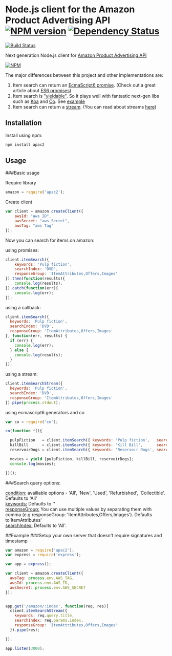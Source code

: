 # Node.js client for the Amazon Product Advertising API [![NPM version](https://badge.fury.io/js/apac2.png)](http://badge.fury.io/js/apac2) [![Dependency Status](https://gemnasium.com/t3chnoboy/apac2.svg)](https://gemnasium.com/t3chnoboy/apac2)
[![Build Status](https://travis-ci.org/t3chnoboy/apac2.png?branch=master)](https://travis-ci.org/t3chnoboy/apac2)

Next generation Node.js client for [Amazon Product Advertising API](https://affiliate-program.amazon.com/gp/advertising/api/detail/main.html)  

[![NPM](https://nodei.co/npm/apac2.png?downloads=true)](https://nodei.co/npm/apac2/)


The major differences between this project and other implementations are:

  1. Item search can return an [EcmaScript6 promise](https://github.com/domenic/promises-unwrapping). (Check out a great article about [ES6 promises](http://www.html5rocks.com/en/tutorials/es6/promises/))  
  2. Item search is ["yieldable"](https://github.com/visionmedia/co#yieldables). So it plays well with fantastic next-gen libs such as [Koa](https://github.com/koajs/koa) and [Co](https://github.com/visionmedia/co). See [example](https://github.com/t3chnoboy/apac2#setup-your-own-server-that-doesnt-require-signatures-and-timestamp-and-returns-json)  
  3. Item search can return a [stream](http://nodejs.org/api/stream.html). (You can read about streams [here](https://github.com/substack/stream-handbook))  



## Installation
Install using npm:
```sh
npm install apac2
```

## Usage

###Basic usage

Require library
```javascript
amazon = require('apac2');
```

Create client
```javascript
var client = amazon.createClient({
	awsId: "aws ID",
	awsSecret: "aws Secret",
 	awsTag: "aws Tag"
});
```

Now you can search for items on amazon:

using promises:
```javascript
client.itemSearch({
	keywords: 'Pulp fiction',
	searchIndex: 'DVD',
    responseGroup: 'ItemAttributes,Offers,Images'
}).then(function(results){
	console.log(results);
}).catch(function(err){
	console.log(err);
});
```

using a callback:
```javascript
client.itemSearch({
  keywords: 'Pulp fiction',
  searchIndex: 'DVD',
  responseGroup: 'ItemAttributes,Offers,Images'
}, function(err, results) {
  if (err) {
    console.log(err);
  } else {
    console.log(results);
  }
});
```

using a stream:
```javascript
client.itemSearchStream({
  keywords: 'Pulp fiction',
  searchIndex: 'DVD',
  responseGroup: 'ItemAttributes,Offers,Images'
}).pipe(process.stdout);
```
using ecmascript6 generators and co
```javascript
var co = require('co');

co(function *(){

  pulpFiction   = client.itemSearch({ keywords: 'Pulp fiction',   searchIndex: 'DVD'});
  killBill      = client.itemSearch({ keywords: 'Kill Bill',      searchIndex: 'DVD'});
  reservoirDogs = client.itemSearch({ keywords: 'Reservoir Dogs', searchIndex: 'DVD'});

  movies = yield [pulpFiction, killBill, reservoirDogs];
  console.log(movies);

})();
```

###Search query options:

[condition:](http://docs.aws.amazon.com/AWSECommerceService/latest/DG/ItemSearch.html) availiable options - 'All', 'New', 'Used', 'Refurbished', 'Collectible'. Defaults to 'All'  
[keywords:](http://docs.aws.amazon.com/AWSECommerceService/latest/DG/ItemSearch.html) Defaults to ''  
[responseGroup:](http://docs.aws.amazon.com/AWSECommerceService/latest/DG/CHAP_ResponseGroupsList.html) You can use multiple values by separating them with comma (e.g responseGroup: 'ItemAttributes,Offers,Images'). Defaults to'ItemAttributes'  
[searchIndex:](http://docs.aws.amazon.com/AWSECommerceService/latest/DG/USSearchIndexParamForItemsearch.html) Defaults to 'All'.

##Example
###Setup your own server that doesn't require signatures and timestamp
```javascript
var amazon = require('apac2');
var express = require('express');

var app = express();

var client = amazon.createClient({
  awsTag: process.env.AWS_TAG,
  awsId: process.env.AWS_ID,
  awsSecret: process.env.AWS_SECRET
});


app.get('/amazon/:index', function(req, res){
  client.itemSearchStream({
    keywords: req.query.title,
    searchIndex: req.params.index,
    responseGroup: 'ItemAttributes,Offers,Images'
  }).pipe(res);

});

app.listen(3000);
```

